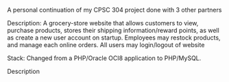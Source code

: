 A personal continuation of my CPSC 304 project done with 3 other partners

Description: A grocery-store website that allows customers to view, purchase products, stores their shipping information/reward points, as well as create a new user account on startup.
			 Employees may restock products, and manage each online orders.
			 All users may login/logout of website

Stack: Changed from a PHP/Oracle OCI8 application to PHP/MySQL.

Description